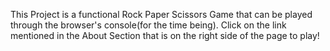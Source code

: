 This Project is a functional Rock Paper Scissors Game that can be played through the browser's console(for the time being). Click on the link mentioned in the About Section that is on the right side of the page to play!
